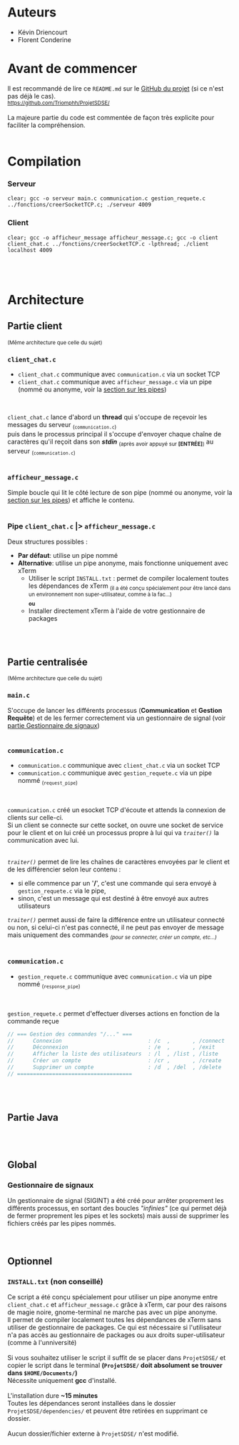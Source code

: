 # Auteurs
- Kévin Driencourt
- Florent Conderine

# Avant de commencer
Il est recommandé de lire ce `README.md` sur le [GitHub du projet](https://github.com/Triomphh/ProjetSDSE) (si ce n'est pas déjà le cas). </br >
<sub>https://github.com/Triomphh/ProjetSDSE/</sub>
<br >
<br >
La majeure partie du code est commentée de façon très explicite pour faciliter la compréhension.
<br >
<br >



# Compilation
### Serveur
```
clear; gcc -o serveur main.c communication.c gestion_requete.c ../fonctions/creerSocketTCP.c; ./serveur 4009
```
### Client
```
clear; gcc -o afficheur_message afficheur_message.c; gcc -o client client_chat.c ../fonctions/creerSocketTCP.c -lpthread; ./client localhost 4009
```
<br >
<br >


# Architecture
## Partie client
<sup>(Même architecture que celle du sujet)</sup>  
### `client_chat.c`
- `client_chat.c` communique avec `communication.c` via un socket TCP
- `client_chat.c` communique avec `afficheur_message.c` via un pipe (nommé ou anonyme, voir la [section sur les pipes](#pipe-client_chatc--afficheur_messagec))
<br >

`client_chat.c` lance d'abord un **thread** qui s'occupe de reçevoir les messages du serveur <sub>(`communication.c`)</sub>  
puis dans le processus principal il s'occupe d'envoyer chaque chaîne de caractères qu'il reçoit dans son **_stdin_** <sub>(après avoir appuyé sur **[ENTRÉE]**)</sub> au serveur <sub>(`communication.c`)</sub>
<br >
<br >


### `afficheur_message.c`
Simple boucle qui lit le côté lecture de son pipe (nommé ou anonyme, voir la [section sur les pipes](#pipe-client_chatc--afficheur_messagec)) et affiche le contenu.
<br >
<br >


### Pipe `client_chat.c` |> `afficheur_message.c`
Deux structures possibles : 
  - **Par défaut**: utilise un pipe nommé
  - **Alternative**: utilise un pipe anonyme, mais fonctionne uniquement avec xTerm
     - Utiliser le script `INSTALL.txt` : permet de compiler localement toutes les dépendances de xTerm <sub>(il a été conçu spécialement pour être lancé dans un environnement non super-utilisateur, comme à la fac...)</sub>  
     <sub>**ou**</sub>
     - Installer directement xTerm à l'aide de votre gestionnaire de packages
<br >
<br >





## Partie centralisée
<sup>(Même architecture que celle du sujet)</sup>  

### `main.c`
S'occupe de lancer les différents processus (**Communication** et **Gestion Requête**) et de les fermer correctement via un gestionnaire de signal (voir [partie Gestionnaire de signaux](#gestionnaire-de-signaux))
<br >
<br >



### `communication.c`
- `communication.c` communique avec `client_chat.c` via un socket TCP
- `communication.c` communique avec `gestion_requete.c` via un pipe nommé <sub>(`request_pipe`)</sub>  
<br >

`communication.c` créé un esocket TCP d'écoute et attends la connexion de clients sur celle-ci.  
Si un client se connecte sur cette socket, on ouvre une socket de service pour le client et on lui créé un processus propre à lui qui va _`traiter()`_ la communication avec lui.  
<br >  

_`traiter()`_ permet de lire les chaînes de caractères envoyées par le client et de les différencier selon leur contenu : 
- si elle commence par un '**/**', c'est une commande qui sera envoyé à `gestion_requete.c` via le pipe,
- sinon, c'est un message qui est destiné à être envoyé aux autres utilisateurs
 
_`traiter()`_ permet aussi de faire la différence entre un utilisateur connecté ou non, si celui-ci n'est pas connecté, il ne peut pas envoyer de message mais uniquement des commandes <sub>_(pour se connecter, créer un compte, etc...)_</sub>
<br >
<br >



### `communication.c`
- `gestion_requete.c` communique avec `communication.c` via un pipe nommé <sub>(`response_pipe`)</sub>
<br >

`gestion_requete.c` permet d'effectuer diverses actions en fonction de la commande reçue
```c
// === Gestion des commandes "/..." ===
//      Connexion                           : /c  ,       , /connect   { nom, mdp }
//      Déconnexion                         : /e  ,       , /exit 
//      Afficher la liste des utilisateurs  : /l  , /list , /liste
//      Créer un compte                     : /cr ,       , /create     { nom, mdp }
//      Supprimer un compte                 : /d  , /del  , /delete     { nom, mdp }
// ====================================
```
<br >
<br >





## Partie Java

<br >
<br >



## Global
### Gestionnaire de signaux
Un gestionnaire de signal (SIGINT) a été créé pour arrêter proprement les différents processus, en sortant des boucles _"infinies"_ (ce qui permet déjà de fermer proprement les pipes et les sockets) mais aussi de supprimer les fichiers créés par les pipes nommés.  
<br >
<br >



## Optionnel
### `INSTALL.txt` (non conseillé)
Ce script a été conçu spécialement pour utiliser un pipe anonyme entre `client_chat.c` et `afficheur_message.c` grâce à xTerm, car pour des raisons de magie noire, gnome-terminal ne marche pas avec un pipe anonyme.  
Il permet de compiler localement toutes les dépendances de xTerm sans utiliser de gestionnaire de packages. Ce qui est nécessaire si l'utilisateur n'a pas accès au gestionnaire de packages ou aux droits super-utilisateur (comme à l'unniversité)
<br >
<br >
Si vous souhaitez utiliser le script il suffit de se placer dans `ProjetSDSE/` et copier le script dans le terminal **(`ProjetSDSE/` doit absolument se trouver dans `$HOME/Documents/`)**  
Nécessite uniquement **gcc** d'installé.
<br >
<br >
L'installation dure **~15 minutes**  
Toutes les dépendances seront installées dans le dossier `ProjetSDSE/dependencies/` et peuvent être retirées en supprimant ce dossier.
<br >
<br >
Aucun dossier/fichier externe à `ProjetSDSE/` n'est modifié.




